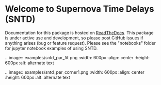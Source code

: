 Welcome to Supernova Time Delays (SNTD)
=======================================

Documentation for this package is hosted on [ReadTheDocs](https://sntd.readthedocs.io/en/latest/). This package is under active use and development, so please post GitHub issues if anything arises (bug or feature request). Please see the "notebooks" folder for jupyter notebook examples of using SNTD.

.. image:: examples/sntd_par_fit.png
    :width: 600px
    :align: center
    :height: 600px
    :alt: alternate text

.. image:: examples/sntd_par_corner1.png
    :width: 600px
    :align: center
    :height: 600px
    :alt: alternate text